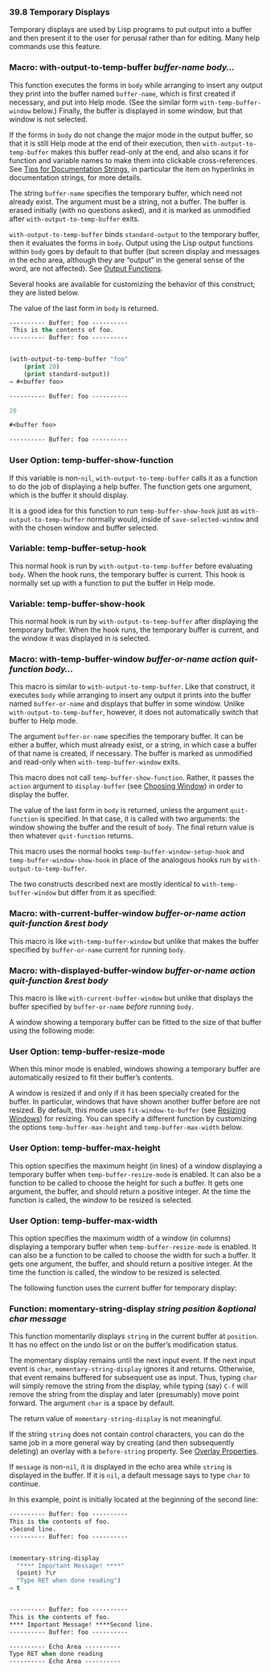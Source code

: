 

### 39.8 Temporary Displays

Temporary displays are used by Lisp programs to put output into a buffer and then present it to the user for perusal rather than for editing. Many help commands use this feature.

### Macro: **with-output-to-temp-buffer** *buffer-name body…*

This function executes the forms in `body` while arranging to insert any output they print into the buffer named `buffer-name`, which is first created if necessary, and put into Help mode. (See the similar form `with-temp-buffer-window` below.) Finally, the buffer is displayed in some window, but that window is not selected.

If the forms in `body` do not change the major mode in the output buffer, so that it is still Help mode at the end of their execution, then `with-output-to-temp-buffer` makes this buffer read-only at the end, and also scans it for function and variable names to make them into clickable cross-references. See [Tips for Documentation Strings](Documentation-Tips.html#Docstring-hyperlinks), in particular the item on hyperlinks in documentation strings, for more details.

The string `buffer-name` specifies the temporary buffer, which need not already exist. The argument must be a string, not a buffer. The buffer is erased initially (with no questions asked), and it is marked as unmodified after `with-output-to-temp-buffer` exits.

`with-output-to-temp-buffer` binds `standard-output` to the temporary buffer, then it evaluates the forms in `body`. Output using the Lisp output functions within `body` goes by default to that buffer (but screen display and messages in the echo area, although they are “output” in the general sense of the word, are not affected). See [Output Functions](Output-Functions.html).

Several hooks are available for customizing the behavior of this construct; they are listed below.

The value of the last form in `body` is returned.

```lisp
---------- Buffer: foo ----------
 This is the contents of foo.
---------- Buffer: foo ----------
```

```lisp
```

```lisp
(with-output-to-temp-buffer "foo"
    (print 20)
    (print standard-output))
⇒ #<buffer foo>

---------- Buffer: foo ----------

20

#<buffer foo>

---------- Buffer: foo ----------
```

### User Option: **temp-buffer-show-function**

If this variable is non-`nil`, `with-output-to-temp-buffer` calls it as a function to do the job of displaying a help buffer. The function gets one argument, which is the buffer it should display.

It is a good idea for this function to run `temp-buffer-show-hook` just as `with-output-to-temp-buffer` normally would, inside of `save-selected-window` and with the chosen window and buffer selected.

### Variable: **temp-buffer-setup-hook**

This normal hook is run by `with-output-to-temp-buffer` before evaluating `body`. When the hook runs, the temporary buffer is current. This hook is normally set up with a function to put the buffer in Help mode.

### Variable: **temp-buffer-show-hook**

This normal hook is run by `with-output-to-temp-buffer` after displaying the temporary buffer. When the hook runs, the temporary buffer is current, and the window it was displayed in is selected.

### Macro: **with-temp-buffer-window** *buffer-or-name action quit-function body…*

This macro is similar to `with-output-to-temp-buffer`. Like that construct, it executes `body` while arranging to insert any output it prints into the buffer named `buffer-or-name` and displays that buffer in some window. Unlike `with-output-to-temp-buffer`, however, it does not automatically switch that buffer to Help mode.

The argument `buffer-or-name` specifies the temporary buffer. It can be either a buffer, which must already exist, or a string, in which case a buffer of that name is created, if necessary. The buffer is marked as unmodified and read-only when `with-temp-buffer-window` exits.

This macro does not call `temp-buffer-show-function`. Rather, it passes the `action` argument to `display-buffer` (see [Choosing Window](Choosing-Window.html)) in order to display the buffer.

The value of the last form in `body` is returned, unless the argument `quit-function` is specified. In that case, it is called with two arguments: the window showing the buffer and the result of `body`. The final return value is then whatever `quit-function` returns.

This macro uses the normal hooks `temp-buffer-window-setup-hook` and `temp-buffer-window-show-hook` in place of the analogous hooks run by `with-output-to-temp-buffer`.

The two constructs described next are mostly identical to `with-temp-buffer-window` but differ from it as specified:

### Macro: **with-current-buffer-window** *buffer-or-name action quit-function \&rest body*

This macro is like `with-temp-buffer-window` but unlike that makes the buffer specified by `buffer-or-name` current for running `body`.

### Macro: **with-displayed-buffer-window** *buffer-or-name action quit-function \&rest body*

This macro is like `with-current-buffer-window` but unlike that displays the buffer specified by `buffer-or-name` *before* running `body`.

A window showing a temporary buffer can be fitted to the size of that buffer using the following mode:

### User Option: **temp-buffer-resize-mode**

When this minor mode is enabled, windows showing a temporary buffer are automatically resized to fit their buffer’s contents.

A window is resized if and only if it has been specially created for the buffer. In particular, windows that have shown another buffer before are not resized. By default, this mode uses `fit-window-to-buffer` (see [Resizing Windows](Resizing-Windows.html)) for resizing. You can specify a different function by customizing the options `temp-buffer-max-height` and `temp-buffer-max-width` below.

### User Option: **temp-buffer-max-height**

This option specifies the maximum height (in lines) of a window displaying a temporary buffer when `temp-buffer-resize-mode` is enabled. It can also be a function to be called to choose the height for such a buffer. It gets one argument, the buffer, and should return a positive integer. At the time the function is called, the window to be resized is selected.

### User Option: **temp-buffer-max-width**

This option specifies the maximum width of a window (in columns) displaying a temporary buffer when `temp-buffer-resize-mode` is enabled. It can also be a function to be called to choose the width for such a buffer. It gets one argument, the buffer, and should return a positive integer. At the time the function is called, the window to be resized is selected.

The following function uses the current buffer for temporary display:

### Function: **momentary-string-display** *string position \&optional char message*

This function momentarily displays `string` in the current buffer at `position`. It has no effect on the undo list or on the buffer’s modification status.

The momentary display remains until the next input event. If the next input event is `char`, `momentary-string-display` ignores it and returns. Otherwise, that event remains buffered for subsequent use as input. Thus, typing `char` will simply remove the string from the display, while typing (say) `C-f` will remove the string from the display and later (presumably) move point forward. The argument `char` is a space by default.

The return value of `momentary-string-display` is not meaningful.

If the string `string` does not contain control characters, you can do the same job in a more general way by creating (and then subsequently deleting) an overlay with a `before-string` property. See [Overlay Properties](Overlay-Properties.html).

If `message` is non-`nil`, it is displayed in the echo area while `string` is displayed in the buffer. If it is `nil`, a default message says to type `char` to continue.

In this example, point is initially located at the beginning of the second line:

```lisp
---------- Buffer: foo ----------
This is the contents of foo.
∗Second line.
---------- Buffer: foo ----------
```

```lisp
```

```lisp
(momentary-string-display
  "**** Important Message! ****"
  (point) ?\r
  "Type RET when done reading")
⇒ t
```

```lisp
```

```lisp
---------- Buffer: foo ----------
This is the contents of foo.
**** Important Message! ****Second line.
---------- Buffer: foo ----------

---------- Echo Area ----------
Type RET when done reading
---------- Echo Area ----------
```
